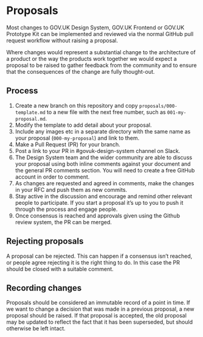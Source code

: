 # Proposals

Most changes to GOV.UK Design System, GOV.UK Frontend or GOV.UK Prototype Kit
can be implemented and reviewed via the normal GitHub pull request workflow
without raising a proposal.

Where changes would represent a substantial change to the architecture of a
product or the way the products work together we would expect a proposal to be
raised to gather feedback from the community and to ensure that the consequences
of the change are fully thought-out.

## Process

1. Create a new branch on this repository and copy `proposals/000-template.md`
   to a new file with the next free number, such as `001-my-proposal.md`.
2. Modify the template to add detail about your proposal.
3. Include any images etc in a separate directory with the same name as your
   proposal (`000-my-proposal`) and link to them.
4. Make a Pull Request (PR) for your branch.
5. Post a link to your PR in #govuk-design-system channel on Slack.
6. The Design System team and the wider community are able to discuss your
   proposal using both inline comments against your document and the general PR
   comments section. You will need to create a free GitHub account in order to
   comment.
7. As changes are requested and agreed in comments, make the changes in your RFC
   and push them as new commits.
8. Stay active in the discussion and encourage and remind other relevant people
   to participate. If you start a proposal it’s up to you to push it through the
   process and engage people.
9. Once consensus is reached and approvals given using the Github review system,
   the PR can be merged.

## Rejecting proposals

A proposal can be rejected. This can happen if a consensus isn’t reached, or
people agree rejecting it is the right thing to do. In this case the PR should
be closed with a suitable comment.

## Recording changes

Proposals should be considered an immutable record of a point in time. If we
want to change a decision that was made in a previous proposal, a new proposal
should be raised. If that proposal is accepted, the old proposal may be updated
to reflect the fact that it has been superseded, but should otherwise be left
intact.
